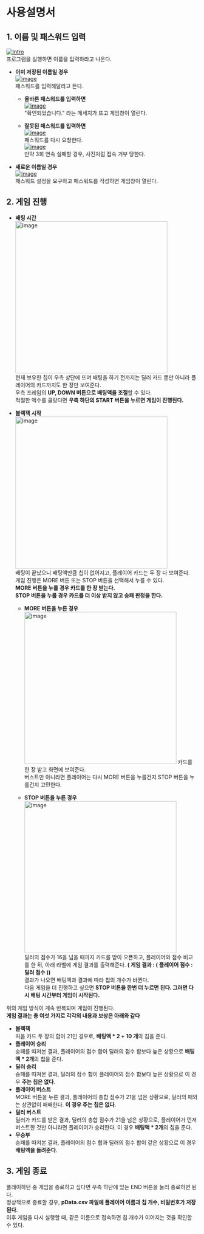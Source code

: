 # 사용설명서
## 1. 이름 및 패스워드 입력
<a href="https://imgbb.com/"><img src="https://i.ibb.co/yNGZqVH/Intro.png" size = "200" alt="Intro" border="0"></a>  
 프로그램을 실행하면 이름을 입력하라고 나온다.  

  - **이미 저장된 이름일 경우**  
	   <a href="https://imgbb.com/"><img src="https://i.ibb.co/dkSDKDh/image.png" alt="image" border="0"></a>    
	   패스워드를 입력해달라고 뜬다.  
	   - **올바른 패스워드를 입력하면**  
		  <a href="https://imgbb.com/"><img src="https://i.ibb.co/g35mwgQ/image.png" alt="image" border="0"></a>    
		  "확인되었습니다." 라는 메세지가 뜨고 게임창이 열린다.  
		  
	   - **잘못된 패스워드를 입력하면**  
	   <a href="https://imgbb.com/"><img src="https://i.ibb.co/tKQRwmm/image.png" alt="image" border="0"></a>  
	   패스워드를 다시 요청한다.  <br>
	    <a href="https://imgbb.com/"><img src="https://i.ibb.co/SwCX3J2/image.png" alt="image" border="0"></a>  
	   만약 3회 연속 실패할 경우, 사진처럼 접속 거부 당한다.  
- **새로운 이름일 경우**  
	   <a href="https://imgbb.com/"><img src="https://i.ibb.co/LQpymjk/image.png" alt="image" border="0"></a>    
	   패스워드 설정을 요구하고 패스워드를 작성하면 게임창이 열린다.  

## 2. 게임 진행
- **배팅 시간**    
<a href="https://ibb.co/k2mDXV5"><img src="https://i.ibb.co/SwfmBD5/image.png" width = "400" alt="image" border="0"></a>    
현재 보유한 칩이 우측 상단에 뜨며 배팅을 하기 전까지는 딜러 카드 뿐만 아니라 플레이어의 카드까지도 한 장만 보여준다.  
우측 프레임의 **UP, DOWN 버튼으로 배팅액을 조절**할 수 있다.   
적절한 액수를 골랐다면 **우측 하단의 START 버튼을 누르면 게임이 진행된다.**  

- **블랙잭 시작**  
<a href="https://ibb.co/X2WJVG3"><img src="https://i.ibb.co/ZLfTNbY/image.png" width = "400" alt="image" border="0"></a>  
배팅이 끝났으니 배팅액만큼 칩이 없어지고, 플레이어 카드는 두 장 다 보여준다.  
게임 진행은 MORE 버튼 또는 STOP 버튼을 선택해서 누를 수 있다.  
**MORE 버튼을 누를 경우 카드를 한 장 받는다.**  
**STOP 버튼을 누를 경우 카드를 더 이상 받지 않고 승패 판정을 한다.**  

	- **MORE 버튼을 누른 경우**  
<a href="https://ibb.co/DRrB7nS"><img src="https://i.ibb.co/RDjXCWV/image.png" width = "400" alt="image" border="0"></a>    카드를 한 장 받고 화면에 보여준다.  
버스트만 아니라면 플레이어는 다시 MORE 버튼을 누를건지 STOP 버튼을 누를건지 고민한다.
  
	- **STOP 버튼을 누른 경우**  
<a href="https://ibb.co/QHQfwZb"><img src="https://i.ibb.co/c831nPg/image.png" width = "400" alt="image" border="0"></a>  
딜러의 점수가 16을 넘을 때까지 카드를 받아 오픈하고, 플레이어와 점수 비교를 한 뒤, 아래 라벨에 게임 결과를 출력해준다. **( 게임 결과 : ( 플레이어 점수 : 딜러 점수 ))**  
	결과가 나오면 배팅액과 결과에 따라 칩의 개수가 바뀐다.  
	다음 게임을 더 진행하고 싶으면 **STOP 버튼을 한번 더 누르면 된다. 그러면 다시 배팅 시간부터 게임이 시작된다.**

위의 게임 방식이 계속 반복되며 게임이 진행된다.    
**게임 결과는 총 여섯 가지로 각각의 내용과 보상은 아래와 같다**
- **블랙잭**    
	처음 카드 두 장의 합이 21인 경우로, **배팅액 * 2 + 10 개**의 칩을 준다.
- **플레이어 승리**    
	승패를 따져본 결과, 플레이어의 점수 합이 딜러의 점수 합보다 높은 상황으로 **배팅액 * 2개**의 칩을 준다.  
- **딜러 승리**    
	승패를 따져본 결과, 딜러의 점수 합이 플레이어의 점수 합보다 높은 상황으로 이 경우 **주는 칩은 없다**.  
- **플레이어 버스트**    
	MORE 버튼을 누른 결과, 플레이어의 총합 점수가 21을 넘은 상황으로, 딜러의 패와는 상관없이 패배한다. **이 경우 주는 칩은 없다.**   
- **딜러 버스트**    
	딜러가 카드를 받은 결과, 딜러의 총합 점수가 21을 넘은 상황으로, 플레이어가 먼저 버스트한 것만 아니라면 플레이어가 승리한다. 이 경우 **배팅액 * 2개**의 칩을 준다.   
- **무승부**    
	승패를 따져본 결과, 플레이어의 점수 합과 딜러의 점수 합이 같은 상황으로 이 경우 **배팅액을 돌려준다**. 
  
## 3. 게임 종료  
플레이하던 중 게임을 종료하고 싶다면 우측 하단에 있는 END 버튼을 눌러 종료하면 된다.    
정상적으로 종료할 경우, **pData.csv 파일에 플레이어 이름과 칩 개수, 비밀번호가 저장된다.**  
이후 게임을 다시 실행할 때, 같은 이름으로 접속하면 칩 개수가 이어지는 것을 확인할 수 있다.    